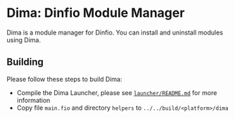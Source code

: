 # Dima: Dinfio Module Manager

Dima is a module manager for Dinfio. You can install and uninstall modules using Dima.

## Building

Please follow these steps to build Dima:

- Compile the Dima Launcher, please see [`launcher/README.md`](launcher/README.md) for more information
- Copy file `main.fio` and directory `helpers` to `../../build/<platform>/dima`